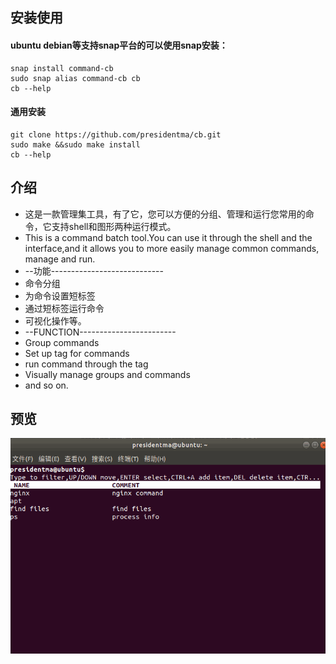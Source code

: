 ## 安装使用
#### ubuntu debian等支持snap平台的可以使用snap安装：
```
snap install command-cb
sudo snap alias command-cb cb
cb --help
```
#### 通用安装
```
git clone https://github.com/presidentma/cb.git
sudo make &&sudo make install
cb --help
```
## 介绍
- 这是一款管理集工具，有了它，您可以方便的分组、管理和运行您常用的命令，它支持shell和图形两种运行模式。
- This is a command batch tool.You can use it through the shell and the interface,and it allows you to more easily manage common commands, manage and run.
- --功能----------------------------
- 命令分组
- 为命令设置短标签
- 通过短标签运行命令
- 可视化操作等。
- --FUNCTION------------------------
- Group commands
- Set up tag for commands
- run command through the tag
- Visually manage groups and commands
- and so on.
## 预览
![img](./preview.gif)
